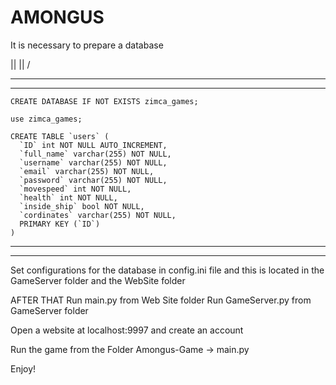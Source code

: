 # AMONGUS
It is necessary to prepare a database

  ||
  ||
  \/

  --------------------------------------------------------
  --------------------------------------------------------

    CREATE DATABASE IF NOT EXISTS zimca_games;

    use zimca_games;

    CREATE TABLE `users` (
      `ID` int NOT NULL AUTO_INCREMENT,
      `full_name` varchar(255) NOT NULL,
      `username` varchar(255) NOT NULL,
      `email` varchar(255) NOT NULL,
      `password` varchar(255) NOT NULL,
      `movespeed` int NOT NULL,
      `health` int NOT NULL,
      `inside_ship` bool NOT NULL,
      `cordinates` varchar(255) NOT NULL,
      PRIMARY KEY (`ID`)
    )

  --------------------------------------------------------
  --------------------------------------------------------

Set configurations for the database in config.ini file and this is located in the GameServer folder and the WebSite folder

AFTER THAT 
   Run main.py from Web Site folder 
   Run GameServer.py from GameServer folder

Open a website at localhost:9997 and create an account

Run the game from the Folder Amongus-Game -> main.py 

Enjoy!
